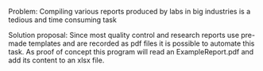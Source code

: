 Problem:
    Compiling various reports produced by labs in big industries is a
tedious and time consuming task

Solution proposal:
    Since most quality control and research reports use pre-made templates
and are recorded as pdf files    it is possible to automate this task.
As proof of concept this program will read an ExampleReport.pdf and
add its content to an xlsx file.